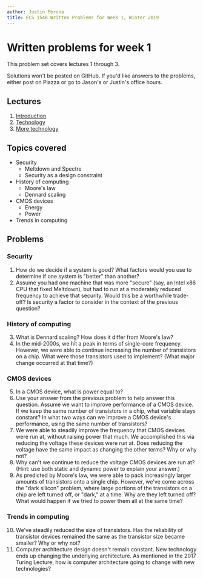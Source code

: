 ```yaml
---
author: Justin Perona
title: ECS 154B Written Problems for Week 1, Winter 2019
---
```


# Written problems for week 1

This problem set covers lectures 1 through 3.

Solutions won't be posted on GitHub.
If you'd like answers to the problems, either post on Piazza or go to Jason's or Justin's office hours.

## Lectures

1. [Introduction](https://github.com/jlpteaching/ECS154B/blob/master/lecture%20notes/01-07-Lecture-1.pdf)
2. [Technology](https://github.com/jlpteaching/ECS154B/blob/master/lecture%20notes/01-09-Lecture-2.pdf)
3. [More technology](https://github.com/jlpteaching/ECS154B/blob/master/lecture%20notes/01-11-Lecture-3.pdf)

## Topics covered

* Security
    * Meltdown and Spectre
    * Security as a design constraint
* History of computing
    * Moore's law
    * Dennard scaling
* CMOS devices
    * Energy
    * Power
* Trends in computing

## Problems

### Security

1. How do we decide if a system is good? What factors would you use to determine if one system is "better" than another?
2. Assume you had one machine that was more "secure" (say, an Intel x86 CPU that fixed Meltdown), but had to run at a moderately reduced frequency to achieve that security. Would this be a worthwhile trade-off? Is security a factor to consider in the context of the previous question?

### History of computing

3. What is Dennard scaling? How does it differ from Moore's law?
4. In the mid-2000s, we hit a peak in terms of single-core frequency. However, we were able to continue increasing the number of transistors on a chip. What were those transistors used to implement? (What major change occurred at that time?)

### CMOS devices

5. In a CMOS device, what is power equal to?
6. Use your answer from the previous problem to help answer this question. Assume we want to improve performance of a CMOS device. If we keep the same number of transistors in a chip, what variable stays constant? In what two ways can we improve a CMOS device's performance, using the same number of transistors?
7. We were able to steadily improve the frequency that CMOS devices were run at, without raising power that much. We accomplished this via reducing the voltage these devices were run at. Does reducing the voltage have the same impact as changing the other terms? Why or why not?
8. Why can't we continue to reduce the voltage CMOS devices are run at? (Hint: use both static and dynamic power to explain your answer.)
9. As predicted by Moore's law, we were able to pack increasingly larger amounts of transistors onto a single chip. However, we've come across the "dark silicon" problem, where large portions of the transistors on a chip are left turned off, or "dark," at a time. Why are they left turned off? What would happen if we tried to power them all at the same time?

### Trends in computing

10. We've steadily reduced the size of transistors. Has the reliability of transistor devices remained the same as the transistor size became smaller? Why or why not?
11. Computer architecture design doesn't remain constant. New technology ends up changing the underlying architecture. As mentioned in the 2017 Turing Lecture, how is computer architecture going to change with new technologies?

